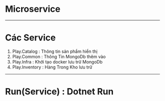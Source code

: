 # Microservice
--------------------------------
# Các Service
1. Play.Catalog : Thông tin sản phẩm hiển thị
2. Play.Common : Thông Tin MongoDb thêm vào 
3. Play.Infra : Khởi tạo docker lưu trữ MongoDb
4. Play.Inventory : Hàng Trong Kho lưu trữ

---------------------------------
# Run(Service) : Dotnet Run
